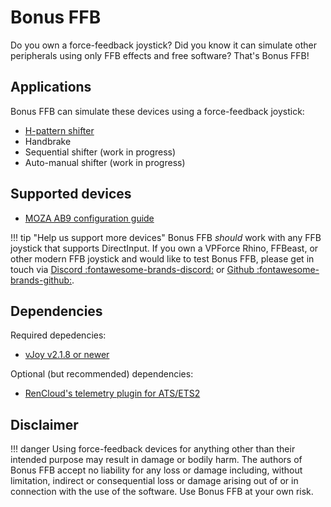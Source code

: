 # Bonus FFB

Do you own a force-feedback joystick? Did you know it can simulate other peripherals using only FFB effects and free software? That's Bonus FFB!

## Applications 

Bonus FFB can simulate these devices using a force-feedback joystick:

* [H-pattern shifter](h-shifter/index.md)
* Handbrake
* Sequential shifter (work in progress)
* Auto-manual shifter (work in progress)

## Supported devices

* [MOZA AB9 configuration guide](device-support/moza-ab9.md)

!!! tip "Help us support more devices"
    Bonus FFB *should* work with any FFB joystick that supports DirectInput. If you own a VPForce Rhino, FFBeast, or other modern FFB joystick and would like to test Bonus FFB, please get in touch via [Discord :fontawesome-brands-discord:](https://discord.com/users/447499151337324574) or [Github :fontawesome-brands-github:](https://github.com/kgmonteith/Bonus-FFB/issues).

## Dependencies

Required depedencies:

* [vJoy v2.1.8 or newer](https://github.com/jshafer817/vJoy/releases/tag/v2.1.9.1)

Optional (but recommended) dependencies:

* [RenCloud's telemetry plugin for ATS/ETS2](https://github.com/RenCloud/scs-sdk-plugin)

## Disclaimer

!!! danger
    Using force-feedback devices for anything other than their intended purpose may result in damage or bodily harm. The authors of Bonus FFB accept no liability for any loss or damage including, without limitation, indirect or consequential loss or damage arising out of or in connection with the use of the software. Use Bonus FFB at your own risk.